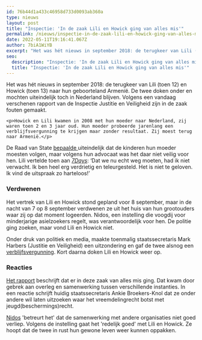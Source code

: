 ```yaml
---
id: 76b44d1a433c46958d733d0093ab360a
type: nieuws
layout: post
title: "Inspectie: 'In de zaak Lili en Howick ging van alles mis'"
permalink: /nieuws/inspectie-in-de-zaak-lili-en-howick-ging-van-alles-mis/
date: 2022-05-11T19:16:41.067Z
author: 7biA1WiYB
excerpt: "Het was hét nieuws in september 2018: de terugkeer van Lili (toen 12) en Howick (toen 13) naar hun geboorteland Armenië. De twee doken onder en mochten uiteindelijk toch in Nederland blijven. Volgens een vandaag verschenen rapport van de Inspectie Justitie en Veiligheid zijn in de zaak fouten gemaakt.  "
seo:
  description: "Inspectie: 'In de zaak Lili en Howick ging van alles mis'"
  title: "Inspectie: 'In de zaak Lili en Howick ging van alles mis'"
---
```

Het was hét nieuws in september 2018: de terugkeer van Lili (toen 12) en Howick (toen 13) naar hun geboorteland Armenië. De twee doken onder en mochten uiteindelijk toch in Nederland blijven. Volgens een vandaag verschenen rapport van de Inspectie Justitie en Veiligheid zijn in de zaak fouten gemaakt.  

    <p>Howick en Lili kwamen in 2008 met hun moeder naar Nederland, zij waren toen 2 en 3 jaar oud. Hun moeder probeerde jarenlang een verblijfsvergunning te krijgen maar zonder resultaat. Zij moest terug naar Armenië.</p>
<p>De Raad van State <a href="https://7dagen.netlify.app/nieuws/howick-en-lili-moeten-toch-weg-uit-nederland" target="_top">bepaalde </a>uiteindelijk dat de kinderen hun moeder moesten volgen, maar volgens hun advocaat was het daar niet veilig voor hen. Lili vertelde toen aan <a href="https://7dagen.netlify.app/nieuws-identiteit/lili-12-moet-naar-armenie-het-niet-te-geloven" target="_blank"><em>7Days</em></a>: ‘Dat we nu echt weg moeten, had ik niet verwacht. Ik ben heel erg verdrietig en teleurgesteld. Het is niet te geloven. Ik vind de uitspraak zo harteloos!’</p>
<h3>Verdwenen</h3>
<p>Het vertrek van Lili en Howick stond gepland voor 8 september, maar in de nacht van 7 op 8 september verdwenen ze uit het huis van hun grootouders waar zij op dat moment logeerden. Nidos, een instelling die voogdij voor minderjarige asielzoekers regelt, was verantwoordelijk voor hen. De politie ging zoeken, maar vond Lili en Howick niet.</p>
<p>Onder druk van politiek en media, maakte toenmalig staatssecretaris Mark Harbers (Justitie en Veiligheid) een uitzondering en gaf de twee alsnog een <a href="https://7dagen.netlify.app/nieuws/howick-en-lili-mogen-toch-blijven" target="_blank">verblijfsvergunning</a>. Kort daarna doken Lili en Howick weer op.</p>
<h3>Reacties</h3>
<p><a href="https://www.rijksoverheid.nl/ministeries/ministerie-van-justitie-en-veiligheid/documenten/kamerstukken/2019/11/05/tk-bijlage-het-vertrekproces-van-de-armeense-kinderen" target="_blank">Het rapport</a> beschrijft dat er in deze zaak van alles mis ging. Dat kwam door gebrek aan overleg en samenwerking tussen verschillende instanties. In een reactie schrijft huidig staatssecretaris Ankie Broekers-Knol dat ze onder andere wil laten uitzoeken waar het vreemdelingrecht botst met jeugd(beschermings)recht. </p>
<p><a href="https://www.nidos.nl/uitgelicht/reactie-nidos-op-inspectierapport-vertrekproces-armeense-kinderen/" target="_blank">Nidos</a> 'betreurt het' dat de samenwerking met andere organisaties niet goed verliep. Volgens de instelling gaat het 'redelijk goed' met Lili en Howick. Ze hoopt dat de twee in rust hun gewone leven weer kunnen oppakken.</p>  
